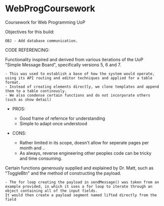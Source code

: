 # WebProgCoursework
Coursework for Web Programming UoP

Objectives for this build:

    OBJ - Add database communication.


CODE REFERENCING: 

Functionality inspired and derived from various iterations of the UoP "Simple Message Board", specifically versions 5, 6 and 7. 

    - This was used to establish a base of how the system would operate, using its API routing and editor techniques and applied for a table format. 
    - Instead of creating elements directly, we clone templates and append them to a table continously. 
    - We also condense certain functions and do not incorporate others (such as show detail)

- PROS:
    - Good frame of refernce for understanding 
    - Simple to adapt once understood

- CONS: 
    - Rather limited in its scope, doesn't allow for seperate pages per month and ..
    - As always, reverse engineering other peoples code can be tricky and time consuming.  
    
Certain functions generously supplied and explained by Dr. Matt, such as "ToggleBtn" and the method of constructing the payload. 

    - The for loop creating the payload in sendMessage() was taken from an example provided, in which it uses a for loop to iterate through an object containing all of the input fields. 
    It would then create a payload segment named lifted directly from the field